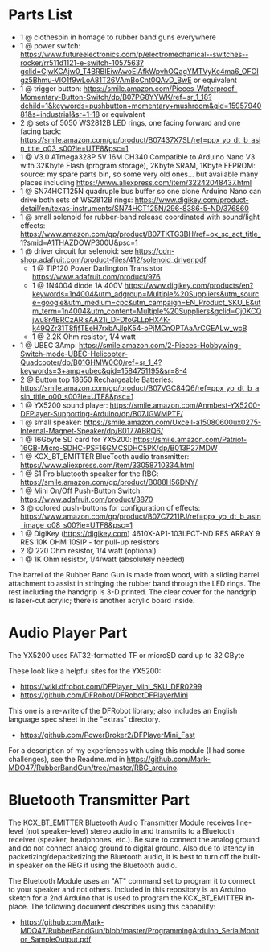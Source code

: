 # Parts List
- 1 @ clothespin in homage to rubber band guns everywhere
- 1 @ power switch: https://www.futureelectronics.com/p/electromechanical--switches--rocker/rr511d1121-e-switch-1057563?gclid=CjwKCAjw0_T4BRBlEiwAwoEiAfkWpvhOQagYMTVyKc4ma6_OFOIgz5Bhmu-VlO1f9wLoA81T26VAmBoCnt0QAvD_BwE or equivalent
- 1 @ trigger button: https://smile.amazon.com/Pieces-Waterproof-Momentary-Button-Switch/dp/B07PG8YYWK/ref=sr_1_18?dchild=1&keywords=pushbutton+momentary+mushroom&qid=1595794081&s=industrial&sr=1-18 or equivalent
- 2 @ sets of 5050 WS2812B LED rings, one facing forward and one facing back: https://smile.amazon.com/gp/product/B07437X7SL/ref=ppx_yo_dt_b_asin_title_o03_s00?ie=UTF8&psc=1
- 1 @ V3.0 ATmega328P 5V 16M CH340 Compatible to Arduino Nano V3 with 32Kbyte Flash (program storage), 2Kbyte SRAM, 1Kbyte EEPROM: source: my spare parts bin, so some very old ones... but available many places including https://www.aliexpress.com/item/32242048437.html
- 1 @ SN74HCT125N quadruple bus buffer so one clone Arduino Nano can drive both sets of WS2812B rings: https://www.digikey.com/product-detail/en/texas-instruments/SN74HCT125N/296-8386-5-ND/376860
- 1 @ small solenoid for rubber-band release coordinated with sound/light effects: https://www.amazon.com/gp/product/B07TKTG3BH/ref=ox_sc_act_title_1?smid=A1THAZDOWP300U&psc=1
- 1 @ driver circuit for selenoid: see https://cdn-shop.adafruit.com/product-files/412/solenoid_driver.pdf
  - 1 @ TIP120 Power Darlington Transistor https://www.adafruit.com/product/976
  - 1 @ 1N4004 diode 1A 400V https://www.digikey.com/products/en?keywords=1n4004&utm_adgroup=Multiple%20Suppliers&utm_source=google&utm_medium=cpc&utm_campaign=EN_Product_SKU_E&utm_term=1n4004&utm_content=Multiple%20Suppliers&gclid=Cj0KCQjwu8r4BRCzARIsAA21i_DFDfoGLLpHX4K-k49QZr31T8fjfTEeH7rxbAJlpK54-oPjMCnOPTAaArCGEALw_wcB
  - 1 @ 2.2K Ohm resistor, 1/4 watt
- 1 @ UBEC 3Amp: https://smile.amazon.com/2-Pieces-Hobbywing-Switch-mode-UBEC-Helicopter-Quadcopter/dp/B01GHMW0C0/ref=sr_1_4?keywords=3+amp+ubec&qid=1584751195&sr=8-4
- 2 @ Button top 18650 Rechargeable Batteries: https://smile.amazon.com/gp/product/B07VGC84Q6/ref=ppx_yo_dt_b_asin_title_o00_s00?ie=UTF8&psc=1
- 1 @ YX5200 sound player: https://smile.amazon.com/Anmbest-YX5200-DFPlayer-Supporting-Arduino/dp/B07JGWMPTF/
- 1 @ small speaker: https://smile.amazon.com/Uxcell-a15080600ux0275-Internal-Magnet-Speaker/dp/B0177ABRQ6/
- 1 @ 16Gbyte SD card for YX5200: https://smile.amazon.com/Patriot-16GB-Micro-SDHC-PSF16GMCSDHC5PK/dp/B013P27MDW
- 1 @ KCX_BT_EMITTER BlueTooth audio transmitter: https://www.aliexpress.com/item/33058710334.html
- 1 @ S1 Pro bluetooth speaker for the RBG: https://smile.amazon.com/gp/product/B088H56DNY/
- 1 @ Mini On/Off Push-Button Switch: https://www.adafruit.com/product/3870
- 3 @ colored push-buttons for configuration of effects: https://www.amazon.com/gp/product/B07C7211PJ/ref=ppx_yo_dt_b_asin_image_o08_s00?ie=UTF8&psc=1
- 1 @ DigiKey (https://digikey.com) 4610X-AP1-103LFCT-ND RES ARRAY 9 RES 10K OHM 10SIP - for pull-up resistors
- 2 @ 220 Ohm resistor, 1/4 watt (optional)
- 1 @ 1K Ohm resistor, 1/4/watt (absolutely needed)

The barrel of the Rubber Band Gun is made from wood, with a sliding barrel attachment to assist in stringing the rubber band through the LED rings. The rest including the handgrip is 3-D printed. The clear cover for the handgrip is laser-cut acrylic; there is another acrylic board inside.

# Audio Player Part
The YX5200 uses FAT32-formatted TF or microSD card up to 32 GByte

These look like a helpful sites for the YX5200:
* https://wiki.dfrobot.com/DFPlayer_Mini_SKU_DFR0299
* https://github.com/DFRobot/DFRobotDFPlayerMini

This one is a re-write of the DFRobot library; also includes an English language spec sheet in the "extras" directory.
* https://github.com/PowerBroker2/DFPlayerMini_Fast

For a description of my experiences with using this module (I had some challenges), see the Readme.md in https://github.com/Mark-MDO47/RubberBandGun/tree/master/RBG_arduino.

# Bluetooth Transmitter Part
The KCX_BT_EMITTER Bluetooth Audio Transmitter Module receives line-level (not speaker-level) stereo audio in and transmits to a Bluetooth receiver (speaker, headphones, etc.). Be sure to connect the analog ground and do not connect analog ground to digital ground. Also due to latency in packetizing/depacketizing the Bluetooth audio, it is best to turn off the built-in speaker on the RBG if using the Bluetooth audio.

The Bluetooth Module uses an "AT" command set to program it to connect to your speaker and not others. Included in this repository is an Arduino sketch for a 2nd Arduino that is used to program the KCX_BT_EMITTER in-place. The following document describes using this capability:
* https://github.com/Mark-MDO47/RubberBandGun/blob/master/ProgrammingArduino_SerialMonitor_SampleOutput.pdf

